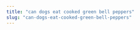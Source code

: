 ```yaml
---
title: "can dogs eat cooked green bell peppers"
slug: "can-dogs-eat-cooked-green-bell-peppers"
---
```


